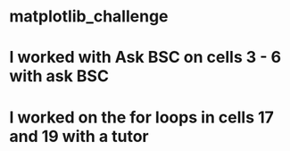 # matplotlib_challenge
# I worked with Ask BSC on cells 3 - 6 with ask BSC 
# I worked on the for loops in cells 17 and 19 with a tutor 

